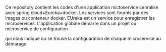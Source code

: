 Ce repository contient les codes d'une application mictoservice cenralisé avec spring cloud+Eureka+docker.
Les services sont fournis par des images ou conteneur docker. 
EUreka est un service pour enregistrer les microservices. 
L'application globale démarre dans un projet ou microservice de configuration

qui nous indique ou se trouve la configuaration de chaque microservice au démarage
